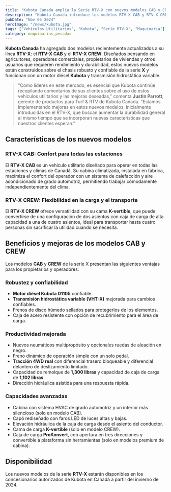 ```yaml
---
title: "Kubota Canada amplía la Serie RTV-X con nuevos modelos CAB y CREW"
description: "Kubota Canada introduce los modelos RTV-X CAB y RTV-X CREW, diseñados para ofrecer resistencia, rendimiento y confort en todas las estaciones y terrenos canadienses."
pubDate: "Nov 05 2024"
heroImage: "/news/kubota.jpg"
tags: ["Vehículos Utilitarios", "Kubota", "Serie RTV-X", "Maquinaria"]
category: maquinarias_pesadas
---
```

**Kubota Canada** ha agregado dos modelos recientemente actualizados a su línea **RTV-X**: el **RTV-X CAB** y el **RTV-X CREW**. Diseñados pensando en agricultores, operadores comerciales, propietarios de viviendas y otros usuarios que requieren rendimiento y durabilidad, estos nuevos modelos están construidos sobre el chasis robusto y confiable de la serie **X** y funcionan con un motor diésel **Kubota** y transmisión hidrostática variable.

> "Como líderes en este mercado, es esencial que Kubota continúe recopilando comentarios de sus clientes sobre el uso de estos vehículos utilitarios y las mejoras deseadas," comenta **Justin Parrott**, gerente de productos para Turf & RTV de Kubota Canada. “Estamos implementando mejoras en estos nuevos modelos, inicialmente introducidas en el RTV-X, que buscan aumentar la durabilidad general al mismo tiempo que se incorporan nuevas características que nuestros clientes esperan.”

## Características de los nuevos modelos

### RTV-X CAB: Confort para todas las estaciones

El **RTV-X CAB** es un vehículo utilitario diseñado para operar en todas las estaciones y climas de Canadá. Su cabina climatizada, instalada en fábrica, maximiza el confort del operador con un sistema de calefacción y aire acondicionado de grado automotriz, permitiendo trabajar cómodamente independientemente del clima.

### RTV-X CREW: Flexibilidad en la carga y el transporte

El **RTV-X CREW** ofrece versatilidad con su cama **K-vertible**, que puede convertirse de una configuración de dos asientos con caja de carga de alta capacidad a una de cuatro asientos, ideal para transportar hasta cuatro personas sin sacrificar la utilidad cuando se necesita.

## Beneficios y mejoras de los modelos CAB y CREW

Los modelos **CAB** y **CREW** de la serie X presentan las siguientes ventajas para los propietarios y operadores:

### Robustez y confiabilidad

- **Motor diésel Kubota D1105** confiable.
- **Transmisión hidrostática variable (VHT-X)** mejorada para cambios confiables.
- Frenos de disco húmedo sellados para protegerlos de los elementos.
- Caja de acero resistente con opción de recubrimiento para el área de carga.

### Productividad mejorada

- Nuevos neumáticos multipropósito y opcionales ruedas de aleación en negro.
- Freno dinámico de operación simple con un solo pedal.
- **Tracción 4WD real** con diferencial trasero bloqueable y diferencial delantero de deslizamiento limitado.
- Capacidad de remolque de **1,300 libras** y capacidad de caja de carga de **1,102 libras**.
- Dirección hidráulica asistida para una respuesta rápida.

### Capacidades avanzadas

- Cabina con sistema HVAC de grado automotriz y un interior más silencioso (solo en modelo CAB).
- Capó rediseñado con faros LED de luces altas y bajas.
- Elevación hidráulica de la caja de carga desde el asiento del conductor.
- Cama de carga **K-vertible** (solo en modelo CREW).
- Caja de carga **ProKonvert**, con apertura en tres direcciones y convertible a plataforma sin herramientas (solo en modelos premium de cabina).

## Disponibilidad

Los nuevos modelos de la serie **RTV-X** estarán disponibles en los concesionarios autorizados de Kubota en Canadá a partir del invierno de 2024.